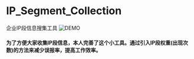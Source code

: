 # IP_Segment_Collection
企业IP段信息搜集工具
![DEMO](https://data.hackinn.com/tools/IP_Segment_Collection/demo.jpeg "DEMO")
#### 	为了方便大家收集IP段信息，本人完善了这个小工具。通过引入IP段权重(出现次数)的方法来减少误报率，提高工作效率。

